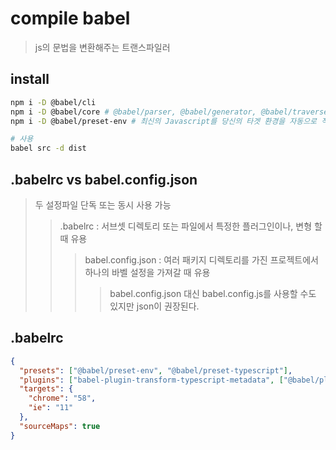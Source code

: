 # compile babel

> js의 문법을 변환해주는 트랜스파일러

## install

```sh
npm i -D @babel/cli
npm i -D @babel/core # @babel/parser, @babel/generator, @babel/traverse, @babel/types ..를 포함
npm i -D @babel/preset-env # 최신의 Javascript를 당신의 타겟 환경을 자동으로 적용해준다. 거의 필수

# 사용
babel src -d dist
```

## .babelrc vs babel.config.json

> 두 설정파일 단독 또는 동시 사용 가능
>
> > .babelrc : 서브셋 디렉토리 또는 파일에서 특정한 플러그인이나, 변형 할 때 유용
> >
> > > babel.config.json : 여러 패키지 디렉토리를 가진 프로젝트에서 하나의 바벨 설정을 가져갈 때 유용
> > >
> > > > babel.config.json 대신 babel.config.js를 사용할 수도 있지만 json이 권장된다.

## .babelrc

```json
{
  "presets": ["@babel/preset-env", "@babel/preset-typescript"],
  "plugins": ["babel-plugin-transform-typescript-metadata", ["@babel/plugin-proposal-decorators", { "legacy": true }]],
  "targets": {
    "chrome": "58",
    "ie": "11"
  },
  "sourceMaps": true
}
```
